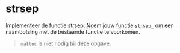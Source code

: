 # strsep

Implementeer de functie [strsep](https://manual.cs50.io/3/strsep). Noem jouw functie `strsep_` om een naambotsing met de bestaande functie te voorkomen.

> `malloc` is niet nodig bij deze opgave.